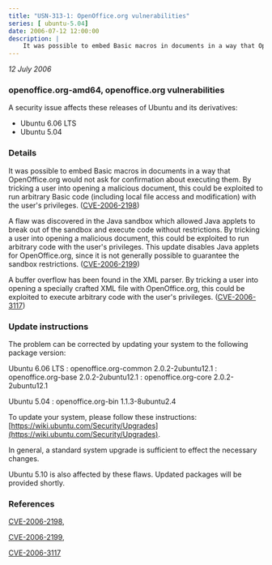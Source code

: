```yaml
---
title: "USN-313-1: OpenOffice.org vulnerabilities"
series: [ ubuntu-5.04]
date: 2006-07-12 12:00:00
description: |
    It was possible to embed Basic macros in documents in a way that OpenOffice.org would not ask for confirmation about executing them. By tricking a user into opening a malicious document, this could be exploited to run arbitrary Basic code (including local file access and modification) with the user&#39;s privileges. ([CVE-2006-2198](http://people.ubuntu.com/~ubuntu-security/cve/CVE-2006-2198))
--- 
```

 
 

*12 July 2006*

### openoffice.org-amd64, openoffice.org vulnerabilities

A security issue affects these releases of Ubuntu and its derivatives:

* Ubuntu 6.06 LTS
* Ubuntu 5.04

### Details

It was possible to embed Basic macros in documents in a way that OpenOffice.org would not ask for confirmation about executing them. By tricking a user into opening a malicious document, this could be exploited to run arbitrary Basic code (including local file access and modification) with the user&#39;s privileges. ([CVE-2006-2198](http://people.ubuntu.com/~ubuntu-security/cve/CVE-2006-2198))

A flaw was discovered in the Java sandbox which allowed Java applets to break out of the sandbox and execute code without restrictions. By tricking a user into opening a malicious document, this could be exploited to run arbitrary code with the user&#39;s privileges. This update disables Java applets for OpenOffice.org, since it is not generally possible to guarantee the sandbox restrictions. ([CVE-2006-2199](http://people.ubuntu.com/~ubuntu-security/cve/CVE-2006-2199))

A buffer overflow has been found in the XML parser. By tricking a user into opening a specially crafted XML file with OpenOffice.org, this could be exploited to execute arbitrary code with the user&#39;s privileges. ([CVE-2006-3117](http://people.ubuntu.com/~ubuntu-security/cve/CVE-2006-3117))

### Update instructions

The problem can be corrected by updating your system to the following package version:

Ubuntu 6.06 LTS
 : openoffice.org-common <span>2.0.2-2ubuntu12.1</span>
 : openoffice.org-base <span>2.0.2-2ubuntu12.1</span>
 : openoffice.org-core <span>2.0.2-2ubuntu12.1</span>

Ubuntu 5.04
 : openoffice.org-bin <span>1.1.3-8ubuntu2.4</span>

To update your system, please follow these instructions: [https://wiki.ubuntu.com/Security/Upgrades](https://wiki.ubuntu.com/Security/Upgrades).

In general, a standard system upgrade is sufficient to effect the necessary changes.

Ubuntu 5.10 is also affected by these flaws. Updated packages will be provided shortly.

### References

 
 [CVE-2006-2198](http://people.ubuntu.com/~ubuntu-security/cve/CVE-2006-2198), 

 [CVE-2006-2199](http://people.ubuntu.com/~ubuntu-security/cve/CVE-2006-2199), 

 [CVE-2006-3117](http://people.ubuntu.com/~ubuntu-security/cve/CVE-2006-3117)
 


